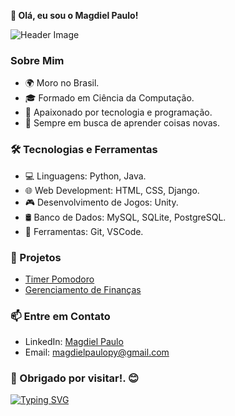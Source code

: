 **👋 Olá, eu sou o Magdiel Paulo!**

![Header Image](https://capsule-render.vercel.app/api?type=waving&color=#8A2BE2&height=120&section=header)

### Sobre Mim
- 🌍 Moro no Brasil.
- 🎓 Formado em Ciência da Computação.
- 🚀 Apaixonado por tecnologia e programação.
- 🌱 Sempre em busca de aprender coisas novas.

### 🛠 Tecnologias e Ferramentas
- 💻 Linguagens: Python, Java.
- 🌐 Web Development: HTML, CSS, Django.
- 🎮 Desenvolvimento de Jogos: Unity.
- 🛢️ Banco de Dados: MySQL, SQLite, PostgreSQL.
- 🔧 Ferramentas: Git, VSCode.

### 💼 Projetos
- [Timer Pomodoro]([https://github.com/MagdielPaulo/projeto1](https://github.com/MagdielPaulo/Chrono-Timer))
- [Gerenciamento de Finanças]([https://github.com/MagdielPaulo/projeto2](https://github.com/MagdielPaulo/finance_projeto))

### 📫 Entre em Contato
- LinkedIn: [Magdiel Paulo]([https://www.linkedin.com/in/magdiel-paulo/](https://www.linkedin.com/in/magdiel-paulo-688003207/))
- Email: magdielpaulopy@gmail.com

### 🚀 Obrigado por visitar!. 😊
[![Typing SVG](https://readme-typing-svg.herokuapp.com/?color=9400d3&size=35&center=true&vCenter=true&width=1000&lines=Happy+coding!+%F0%9F%9A%80)](https://git.io/typing-svg)

